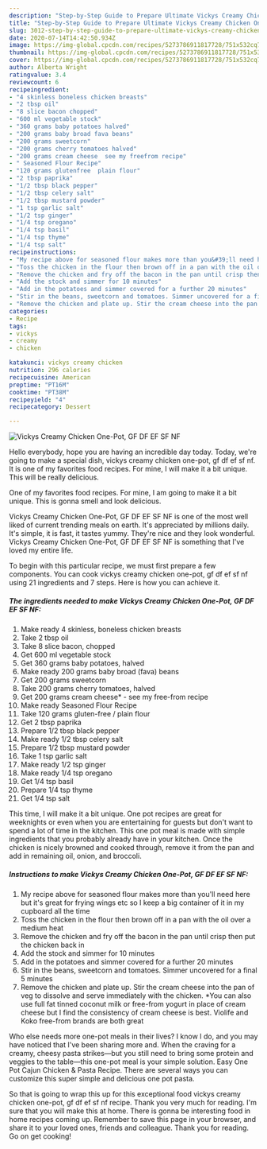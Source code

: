 ```yaml
---
description: "Step-by-Step Guide to Prepare Ultimate Vickys Creamy Chicken One-Pot, GF DF EF SF NF"
title: "Step-by-Step Guide to Prepare Ultimate Vickys Creamy Chicken One-Pot, GF DF EF SF NF"
slug: 3012-step-by-step-guide-to-prepare-ultimate-vickys-creamy-chicken-one-pot-gf-df-ef-sf-nf
date: 2020-07-14T14:42:50.934Z
image: https://img-global.cpcdn.com/recipes/5273786911817728/751x532cq70/vickys-creamy-chicken-one-pot-gf-df-ef-sf-nf-recipe-main-photo.jpg
thumbnail: https://img-global.cpcdn.com/recipes/5273786911817728/751x532cq70/vickys-creamy-chicken-one-pot-gf-df-ef-sf-nf-recipe-main-photo.jpg
cover: https://img-global.cpcdn.com/recipes/5273786911817728/751x532cq70/vickys-creamy-chicken-one-pot-gf-df-ef-sf-nf-recipe-main-photo.jpg
author: Alberta Wright
ratingvalue: 3.4
reviewcount: 6
recipeingredient:
- "4 skinless boneless chicken breasts"
- "2 tbsp oil"
- "8 slice bacon chopped"
- "600 ml vegetable stock"
- "360 grams baby potatoes halved"
- "200 grams baby broad fava beans"
- "200 grams sweetcorn"
- "200 grams cherry tomatoes halved"
- "200 grams cream cheese  see my freefrom recipe"
- " Seasoned Flour Recipe"
- "120 grams glutenfree  plain flour"
- "2 tbsp paprika"
- "1/2 tbsp black pepper"
- "1/2 tbsp celery salt"
- "1/2 tbsp mustard powder"
- "1 tsp garlic salt"
- "1/2 tsp ginger"
- "1/4 tsp oregano"
- "1/4 tsp basil"
- "1/4 tsp thyme"
- "1/4 tsp salt"
recipeinstructions:
- "My recipe above for seasoned flour makes more than you&#39;ll need here but it&#39;s great for frying wings etc so I keep a big container of it in my cupboard all the time"
- "Toss the chicken in the flour then brown off in a pan with the oil over a medium heat"
- "Remove the chicken and fry off the bacon in the pan until crisp then put the chicken back in"
- "Add the stock and simmer for 10 minutes"
- "Add in the potatoes and simmer covered for a further 20 minutes"
- "Stir in the beans, sweetcorn and tomatoes. Simmer uncovered for a final 5 minutes"
- "Remove the chicken and plate up. Stir the cream cheese into the pan of veg to dissolve and serve immediately with the chicken. *You can also use full fat tinned coconut milk or free-from yogurt in place of cream cheese but I find the consistency of cream cheese is best. Violife and Koko free-from brands are both great"
categories:
- Recipe
tags:
- vickys
- creamy
- chicken

katakunci: vickys creamy chicken 
nutrition: 296 calories
recipecuisine: American
preptime: "PT16M"
cooktime: "PT38M"
recipeyield: "4"
recipecategory: Dessert

---
```



![Vickys Creamy Chicken One-Pot, GF DF EF SF NF](https://img-global.cpcdn.com/recipes/5273786911817728/751x532cq70/vickys-creamy-chicken-one-pot-gf-df-ef-sf-nf-recipe-main-photo.jpg)

Hello everybody, hope you are having an incredible day today. Today, we're going to make a special dish, vickys creamy chicken one-pot, gf df ef sf nf. It is one of my favorites food recipes. For mine, I will make it a bit unique. This will be really delicious.

One of my favorites food recipes. For mine, I am going to make it a bit unique. This is gonna smell and look delicious.

Vickys Creamy Chicken One-Pot, GF DF EF SF NF is one of the most well liked of current trending meals on earth. It's appreciated by millions daily. It's simple, it is fast, it tastes yummy. They're nice and they look wonderful. Vickys Creamy Chicken One-Pot, GF DF EF SF NF is something that I've loved my entire life.


To begin with this particular recipe, we must first prepare a few components. You can cook vickys creamy chicken one-pot, gf df ef sf nf using 21 ingredients and 7 steps. Here is how you can achieve it.

<!--inarticleads1-->

##### The ingredients needed to make Vickys Creamy Chicken One-Pot, GF DF EF SF NF:

1. Make ready 4 skinless, boneless chicken breasts
1. Take 2 tbsp oil
1. Take 8 slice bacon, chopped
1. Get 600 ml vegetable stock
1. Get 360 grams baby potatoes, halved
1. Make ready 200 grams baby broad (fava) beans
1. Get 200 grams sweetcorn
1. Take 200 grams cherry tomatoes, halved
1. Get 200 grams cream cheese* - see my free-from recipe
1. Make ready  Seasoned Flour Recipe
1. Take 120 grams gluten-free / plain flour
1. Get 2 tbsp paprika
1. Prepare 1/2 tbsp black pepper
1. Make ready 1/2 tbsp celery salt
1. Prepare 1/2 tbsp mustard powder
1. Take 1 tsp garlic salt
1. Make ready 1/2 tsp ginger
1. Make ready 1/4 tsp oregano
1. Get 1/4 tsp basil
1. Prepare 1/4 tsp thyme
1. Get 1/4 tsp salt


This time, I will make it a bit unique. One pot recipes are great for weeknights or even when you are entertaining for guests but don&#39;t want to spend a lot of time in the kitchen. This one pot meal is made with simple ingredients that you probably already have in your kitchen. Once the chicken is nicely browned and cooked through, remove it from the pan and add in remaining oil, onion, and broccoli. 

<!--inarticleads2-->

##### Instructions to make Vickys Creamy Chicken One-Pot, GF DF EF SF NF:

1. My recipe above for seasoned flour makes more than you&#39;ll need here but it&#39;s great for frying wings etc so I keep a big container of it in my cupboard all the time
1. Toss the chicken in the flour then brown off in a pan with the oil over a medium heat
1. Remove the chicken and fry off the bacon in the pan until crisp then put the chicken back in
1. Add the stock and simmer for 10 minutes
1. Add in the potatoes and simmer covered for a further 20 minutes
1. Stir in the beans, sweetcorn and tomatoes. Simmer uncovered for a final 5 minutes
1. Remove the chicken and plate up. Stir the cream cheese into the pan of veg to dissolve and serve immediately with the chicken. *You can also use full fat tinned coconut milk or free-from yogurt in place of cream cheese but I find the consistency of cream cheese is best. Violife and Koko free-from brands are both great


Who else needs more one-pot meals in their lives? I know I do, and you may have noticed that I&#39;ve been sharing more and. When the craving for a creamy, cheesy pasta strikes—but you still need to bring some protein and veggies to the table—this one-pot meal is your simple solution. Easy One Pot Cajun Chicken &amp; Pasta Recipe. There are several ways you can customize this super simple and delicious one pot pasta. 

So that is going to wrap this up for this exceptional food vickys creamy chicken one-pot, gf df ef sf nf recipe. Thank you very much for reading. I'm sure that you will make this at home. There is gonna be interesting food in home recipes coming up. Remember to save this page in your browser, and share it to your loved ones, friends and colleague. Thank you for reading. Go on get cooking!
